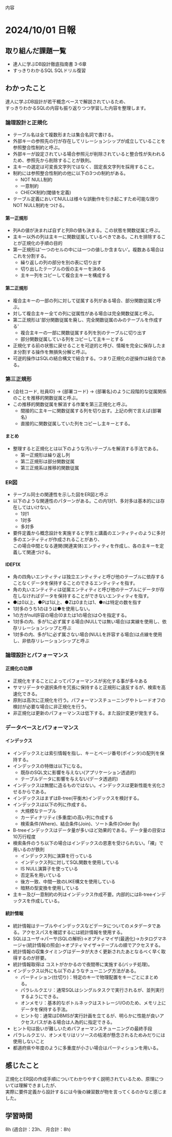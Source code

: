 内容
# 2024/10/01 日報
## 取り組んだ課題一覧
+ 達人に学ぶDB設計徹底指南書 3-6章
+ すっきりわかるSQL SQLドリル復習

## わかったこと
達人に学ぶDB設計が若干概念ベースで解説されているため、  
すっきりわかるSQLの内容も振り返りつつ学習した内容を整理します。

### 論理設計と正規化
+ テーブル名は全て複数形または集合名詞で書ける。
+ 外部キーの参照先の行が存在してリレーションシップが成立していることを参照整合性制約と呼ぶ。
+ 外部キーが設定されている場合参照元が削除されていると整合性が失われるため、参照先から削除することが鉄則。
+ 主キーの選定は可変長文字列ではなく、固定長文字列を採用すること。
+ 制約には参照整合性制約の他に以下の3つの制約がある。
    + NOT NULL制約
    + 一意制約
    + CHECK制約(閾値を定義)
+ テーブル定義においてNULLは様々な誤動作を引き起こすため可能な限りNOT  NULL制約をつける。

#### 第一正規形
+ 列Aの値が決まれば自ずと列Bの値も決まる。この状態を関数従属と呼ぶ。
+ 主キー以外の列は主キーに関数従属しているべきである。これを排除することが正規化の手順の目的
+ 第一正規形は'一つのセルの中には一つの値しか含まない'。複数ある場合はこれを分割する。
    + 繰り返しの列の部分を別の表に切り出す
    + 切り出したテーブルの仮の主キーを決める
    + 主キー列をコピーして複合主キーを構成する

#### 第二正規形
+ 複合主キーの一部の列に対して従属する列がある場合、部分関数従属と呼ぶ。
+ 対して複合主キー全ての列に従属性がある場合は完全関数従属と呼ぶ。
+ 第二正規形は'部分関数従属を廃し、完全関数従属のみのテーブルを作成する'
   + 複合主キーの一部に関数従属する列を別のテーブルに切り出す
   + 部分関数従属している列をコピーして主キーとする
+ 正規化する前の状態に戻せることを可逆的と呼び、情報を完全に保存したまま分割する操作を無損失分解と呼ぶ。
+ 可逆的操作はSQLの結合構文で結合する。つまり正規化の逆操作は結合である。

### 第三正規形
+ {会社コード, 社員ID} → {部署コード} → {部署名}のように段階的な従属関係のことを推移的関数従属と呼ぶ。
+ この推移的関数従属を解消する作業を第三正規化と呼ぶ。
    + 間接的に主キーに関数従属する列を切り出す。上記の例で言えば{部署名}
    + 直接的に関数従属していた列をコピーし主キーとする。

#### まとめ
+ 整理すると正規化とは以下のような汚いテーブルを解消する手法である。
    + 第一正規形は繰り返し列
    + 第二正規形は部分関数従属
    + 第三正規系は推移的関数従属

### ER図
+ テーブル同士の関連性を示した図をER図と呼ぶ
+ 以下のような関連性のパターンがある。この内1対1、多対多は基本的には存在してはいけない。
    + 1対1
    + 1対多
    + 多対多
+ 要件定義から概念設計を実施すると学生と講義のエンティティのように多対多のエンティティが作成されることがあり、  
この場合中間となる連関(関連実体)エンティティを作成し、各の主キーを定義して関連づける。

#### IDEF1X
+ 角の四角いエンティティは独立エンティティと呼び他のテーブルに依存することなくデータを保持することのできるエンティティを指す。
+ 角の丸いエンティティは従属エンティティと呼び他のテーブルにデータが存在しなければデータを保持することができないエンティティを指す。
+ ●は0以上、●Pは1以上、●Zは0または1、●nは特定の数を指す
+ 1対多のうち1のほうは●を使用しない。
+ 1の方がnull許容の場合(0または1の場合)は◇を指定する。
+ 1対多の内、多が1に必ず属する場合(NULLでは無い場合)は実線を使用し、依存リレーションシップと呼ぶ
+ 1対多の内、多が1に必ず属さない場合(NULLを許容する場合)は点線を使用し、非依存リレーションシップと呼ぶ

### 論理設計とパフォーマンス
#### 正規化の功罪
+ 正規化をすることによってパフォーマンスが劣化する事が多々ある
+ サマリデータや選択条件を冗長に保持すると正規形に違反するが、検索を高速化できる。
+ 原則は高次に正規化を行う。パフォーマンスチューニングやトレードオフの検討が必要な場合に非正規化を行う。
+ 非正規化は更新のパフォーマンスは低下する。また設計変更が発生する。

### データベースとパフォーマンス
#### インデックス
+ インデックスとは索引情報を指し、キーとページ番号(ポインタ)の配列を保持する。
+ インデックスの特徴は以下になる。
    + 既存のSQL文に影響を与えない(アプリケーション透過的)
    + テーブルデータに影響を与えない(データ透過的)
+ インデックスは無闇に造るものではない。インデックスは更新性能を劣化させるからである。
+ インデックスはまずはB-tree(平衡木)インデックスを検討する。
+ インデックスは以下の列に作成する。
    + 大規模なテーブル
    + カーディナリティ(多重度)の高い列に作成する
    + 検索条件(Where)、結合条件(Join)、ソート条件(Order By)
+ B-treeインデックスはデータ量が多いほど効果的である。データ量の目安は10万行程度
+ 検索条件のうち以下の場合はインデックスの恩恵を受けられない。「裸」で用いるのが鉄則
    + インデックス列に演算を行っている
    + インデックス列に対してSQL関数を使用している
    + IS NULL演算子を使っている
    + 否定系を用いている
    + 後方一致、中間一致のLIKE構文を使用している
    + 暗黙の型変換を使用している
+ 主キー及び一意制約の列はインデックス作成不要。内部的にはB-treeインデックスを作成している。

#### 統計情報
+ 統計情報はテーブルやインデックスなどデータについてのメタデータである。アクセスパスを確認するには統計情報を使用する。
+ SQLはユーザ→パーサ(SQLの解析)→オプティマイザ(最適化)→カタログマネージャ(統計情報の照会)→オプティマイザ→テーブルの順でアクセスする。
+ 統計情報の収集タイミングはデータが大きく更新されたあとなるべく早く取得するのが肝要。
+ 統計情報取得は コストがかかるので夜間帯に実施する(バッチ処理)。
+ インデックス以外にも以下のようなチューニング方法がある。
    + パーティション(仕切り)：特定のキーで物理配置をキーごとにまとめる。
    + パラレルクエリ：通常SQLはシングルタスクで実行されるが、並列実行するようにできる。
    + オンメモリ：基本的なボトルネックはストレージI/Oのため、メモリ上にデータを保持する手法。
    + ヒント句：通常はDBMSが実行計画を立てるが、明らかに性能が良いアクセスパスがある場合は人為的に指定できる。
+ ヒント句は扱いが難しいためパフォーマンスチューニングの最終手段
+ パラレルクエリ、オンメモリはリソースの枯渇が懸念されるためみだりには使用しないこと
+ 都道府県や年度のように多重度が小さい場合はパーティションを用いる。

## 感じたこと  
正規化とER図の作成手順についてわかりやすく説明されているため、原理については理解できましたが、  
実際に要件定義から設計するには今後の練習数が物を言ってくるのかなと感じました。

## 学習時間
8h (週合計：23h、 月合計：8h)